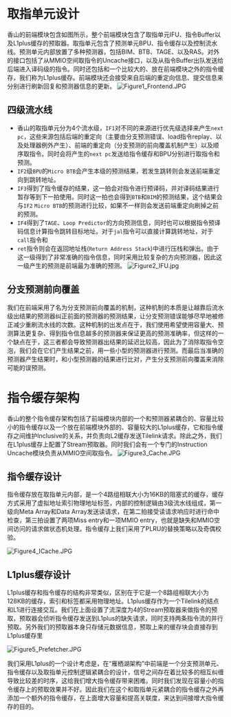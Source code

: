 # 取指单元设计
    
香山的前端模块包含如图所示，整个前端模块包含了取指单元IFU、指令Buffer以及L1plus缓存的预取器。取指单元包含了预测单元BPU、指令缓存以及控制流水线。预测单元内部放置了多种预测器，包括BIM、BTB、TAGE、以及RAS。对外的接口包括了从MMIO空间取指令的Uncache接口，以及从指令Buffer出队发送给后端进入译码级的指令。同时还包括和一个比较大的、放在前端模块之外的指令缓存，我们称为L1plus缓存。前端模块还会接受来自后端的重定向信息、提交信息来分别进行刷新回复和预测器信息的更新。
![Figure1_Frontend.JPG](https://i.loli.net/2021/07/18/q36IeDmbOALXi7N.jpg)

## 四级流水线

* 香山的取指单元分为4个流水级，`IF1`对不同的来源进行优先级选择来产生`next pc`，这些来源包括后端的重定向（主要由分支预测错误、load指令replay、以及处理器例外产生）、前端的重定向（分支预测的前向覆盖机制产生）以及顺序取指令。同时会将产生的`next pc`发送给指令缓存和BPU分别进行取指令和预测。
* `IF2`级`BPU`的`Micro BTB`会产生本级的预测结果，若发生跳转则会发送前端重定向到跳转地址。
* `IF3`得到了指令缓存的结果，这一拍会对指令进行预译码，并对译码结果进行暂存等到下一拍使用。同时这一拍也会得到`BTB`和`BIM`的预测结果，这个结果会与`IF2` `Micro BTB`的预测进行比较，如果不一样则会发送前端重定向刷掉之前的预测。
* `IF4`得到了`TAGE`、`Loop Predictor`的方向预测信息，同时也可以根据指令预译码信息计算指令跳转目标地址。对于`jal`指令可以直接计算跳转地址，对于`call`指令和
* `ret`指令则会在返回地址栈(`Return Address Stack`)中进行压栈和弹出。由于这一级得到了非常准确的指令信息，同时采用比较复杂的方向预测器，因此这一级产生的预测是前端最为准确的预测。
![Figure2_IFU.jpg](https://i.loli.net/2021/07/18/O3hKfe4FoaPQzdB.jpg)

## 分支预测前向覆盖

我们在前端采用了名为分支预测前向覆盖的机制，这种机制的本质是让越靠后流水级出结果的预测器纠正前面的预测器的预测结果，让分支预测错误能够尽早地被修正减少重刷流水线的次数。这种机制的出发点在于，我们使用希望使用容量大、预测算法更复杂、得到指令信息越多的预测器来保证更高的预测准确率，但这样的一个缺点在于，这三者都会导致预测器出结果的延迟比较高，因此为了消除取指令空泡，我们会在它们产生结果之前，用一些小型的预测器进行预测。而最后当准确的预测器产生结果时，和小型预测器的结果进行比对，产生分支预测前向覆盖来消除可能的误预测。


# 指令缓存架构

香山的整个指令缓存架构包括了前端模块内部的一个和预测器紧耦合的、容量比较小的指令缓存以及一个放在前端模块外部的、容量较大的L1plus缓存，它和指令缓存之间维护Inclusive的关系，并负责向L2缓存发送Tilelink请求。除此之外，我们在L1plus缓存上配置了Stream预取器。同时我们会有一个专门的Instruction Uncache模块负责从MMIO空间取指令。
![Figure3_Cache.JPG](https://i.loli.net/2021/07/18/f8HEktlJADW6ZiU.jpg)

## 指令缓存设计

指令缓存放在取指单元内部，是一个4路组相联大小为16KB的阻塞式的缓存，缓存方式采用了虚拟地址索引物理地址标签，内部的控制逻辑由3级流水线组成，第一级向Meta Array和Data Array发送读请求，在第二拍接受读请求响应时进行命中检查，第三拍设置了两项Miss entry和一项MMIO entry，也就是缺失和MMIO空间访问的请求做状态机处理。指令缓存上我们采用了PLRU的替换策略以及奇偶校验。

![Figure4_ICache.JPG](https://i.loli.net/2021/07/19/2rFUJ5hfaAHvZnI.jpg)


## L1plus缓存设计

L1plus缓存和指令缓存的结构非常类似，区别在于它是一个8路组相联大小为128KB的缓存，索引和标签都采用物理地址。L1plus缓存作为一个Tilelink的结点和L1进行连接交互。我们在上面设置了流深度为4的Stream预取器来做指令的预取，预取器会侦听指令缓存发送到L1plus的缺失请求，同时支持两条指令流的并行预取。另外我们的预取器本身只存储元数据信息，预取上来的缓存块会直接存到L1plus缓存里

![Figure5_Prefetcher.JPG](https://i.loli.net/2021/07/19/h3m1uQiqLNa9jlo.jpg)

我们采用L1plus的一个设计考虑是，在“雁栖湖架构”中前端是一个分支预测单元、指令缓存以及取指单元控制逻辑紧耦合的设计，信号之间存在着比较多的相互纠缠导致比较差的时序，这给我们增大指令缓存带来困难。同时我们发现在容量小的指令缓存上的预取效果并不好。因此我们在这个和取指单元紧耦合的指令缓存之外再添加一个额外的指令缓存，在上面增大容量和提高关联度，来达到间接增大指令缓存的目的。